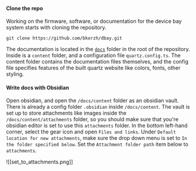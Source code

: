 #### Clone the repo
Working on the firmware, software, or documentation for the device bay system starts with cloning the repository. 

```shell
git clone https://github.com/bkorzh/dbay.git
```


The documentation is located in the [`docs`](https://github.com/bkorzh/dbay/tree/main/docs) folder in the root of the repository. Inside is a `content` folder, and a configuration file `quartz.config.ts`. The content folder contains the documentation files themselves, and the config file specifies features of the built quartz website like colors, fonts, other styling. 

#### Write docs with Obsidian

Open obsidian, and open the `/docs/content` folder as an obsidian vault. There is already a config folder `.obsidian` inside `/docs/content`. The vault is set up to store attachments like images inside the `/docs/content/attachments` folder, so you should make sure that you're obsidian editor is set to use this `attachments` folder. In the bottom left-hand corner, select the gear icon and open `Files and links`. Under `Default location for new attachments`, make sure the drop down menu is set to `In the folder specified below`. Set the `Attachment folder path` item below to `attachments`. 

![[set_to_attachments.png]]

